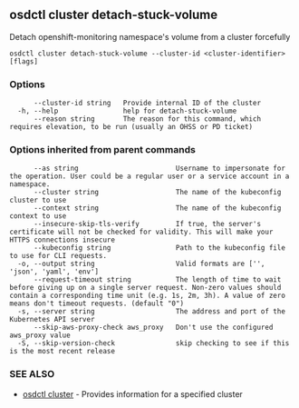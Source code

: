 ## osdctl cluster detach-stuck-volume

Detach openshift-monitoring namespace's volume from a cluster forcefully

```
osdctl cluster detach-stuck-volume --cluster-id <cluster-identifier> [flags]
```

### Options

```
      --cluster-id string   Provide internal ID of the cluster
  -h, --help                help for detach-stuck-volume
      --reason string       The reason for this command, which requires elevation, to be run (usually an OHSS or PD ticket)
```

### Options inherited from parent commands

```
      --as string                        Username to impersonate for the operation. User could be a regular user or a service account in a namespace.
      --cluster string                   The name of the kubeconfig cluster to use
      --context string                   The name of the kubeconfig context to use
      --insecure-skip-tls-verify         If true, the server's certificate will not be checked for validity. This will make your HTTPS connections insecure
      --kubeconfig string                Path to the kubeconfig file to use for CLI requests.
  -o, --output string                    Valid formats are ['', 'json', 'yaml', 'env']
      --request-timeout string           The length of time to wait before giving up on a single server request. Non-zero values should contain a corresponding time unit (e.g. 1s, 2m, 3h). A value of zero means don't timeout requests. (default "0")
  -s, --server string                    The address and port of the Kubernetes API server
      --skip-aws-proxy-check aws_proxy   Don't use the configured aws_proxy value
  -S, --skip-version-check               skip checking to see if this is the most recent release
```

### SEE ALSO

* [osdctl cluster](osdctl_cluster.md)	 - Provides information for a specified cluster

